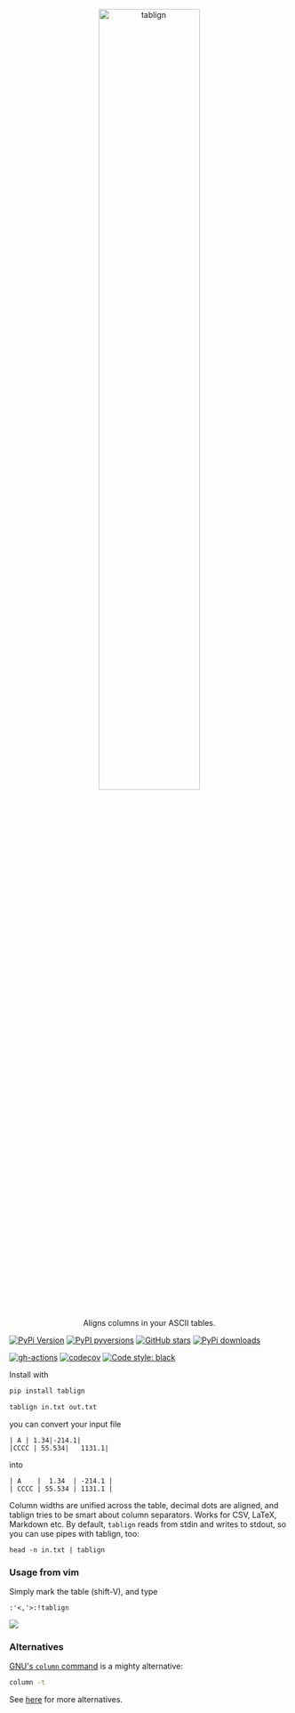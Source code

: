 <p align="center">
  <a href="https://github.com/nschloe/tablign"><img alt="tablign" src="https://nschloe.github.io/tablign/logo.svg" width="60%"></a>
  <p align="center">Aligns columns in your ASCII tables.</p>
</p>

[![PyPi Version](https://img.shields.io/pypi/v/tablign.svg?style=flat-square)](https://pypi.org/project/tablign)
[![PyPI pyversions](https://img.shields.io/pypi/pyversions/tablign.svg?style=flat-square)](https://pypi.org/pypi/tablign/)
[![GitHub stars](https://img.shields.io/github/stars/nschloe/tablign.svg?style=flat-square&logo=github&label=Stars&logoColor=white)](https://github.com/nschloe/tablign)
[![PyPi downloads](https://img.shields.io/pypi/dm/tablign.svg?style=flat-square)](https://pypistats.org/packages/tablign)

[![gh-actions](https://img.shields.io/github/actions/workflow/status/nschloe/tablign/tests.yml?branch=main)](https://github.com/nschloe/tablign/actions?query=workflow%3Aci)
[![codecov](https://img.shields.io/codecov/c/github/nschloe/tablign.svg?style=flat-square)](https://codecov.io/gh/nschloe/tablign)
[![Code style: black](https://img.shields.io/badge/code%20style-black-000000.svg?style=flat-square)](https://github.com/psf/black)

Install with

```sh
pip install tablign
```

```sh
tablign in.txt out.txt
```

you can convert your input file

```
| A | 1.34|-214.1|
|CCCC | 55.534|   1131.1|
```

into

```
| A    |  1.34  | -214.1 |
| CCCC | 55.534 | 1131.1 |
```

Column widths are unified across the table, decimal dots are aligned, and tablign tries
to be smart about column separators. Works for CSV, LaTeX, Markdown etc. By default,
`tablign` reads from stdin and writes to stdout, so you can use pipes with tablign, too:

```
head -n in.txt | tablign
```

### Usage from vim

Simply mark the table (shift-V), and type

```
:'<,'>:!tablign
```

![](https://nschloe.github.io/tablign/tty-capture.gif)

### Alternatives

[GNU's `column` command](https://man7.org/linux/man-pages/man1/column.1.html) is a mighty alternative:

```sh
column -t
```

See [here](https://stackoverflow.com/q/1229900/353337) for more alternatives.
